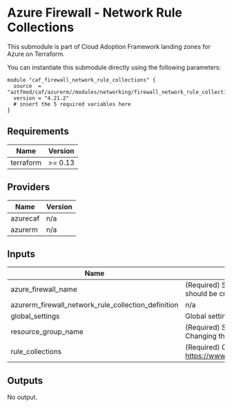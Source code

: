 # Azure Firewall - Network Rule Collections

This submodule is part of Cloud Adoption Framework landing zones for Azure on Terraform.

You can instantiate this submodule directly using the following parameters:

```
module "caf_firewall_network_rule_collections" {
  source  = "aztfmod/caf/azurerm//modules/networking/firewall_network_rule_collections"
  version = "4.21.2"
  # insert the 5 required variables here
}
```

<!-- BEGINNING OF PRE-COMMIT-TERRAFORM DOCS HOOK -->
## Requirements

| Name | Version |
|------|---------|
| terraform | >= 0.13 |

## Providers

| Name | Version |
|------|---------|
| azurecaf | n/a |
| azurerm | n/a |

## Inputs

| Name | Description | Type | Default | Required |
|------|-------------|------|---------|:--------:|
| azure\_firewall\_name | (Required) Specifies the name of the Firewall in which the Network Rule Collection should be created. Changing this forces a new resource to be created. | `any` | n/a | yes |
| azurerm\_firewall\_network\_rule\_collection\_definition | n/a | `any` | n/a | yes |
| global\_settings | Global settings object (see module README.md) | `any` | n/a | yes |
| resource\_group\_name | (Required) Specifies the name of the Resource Group in which the Firewall exists. Changing this forces a new resource to be created. | `any` | n/a | yes |
| rule\_collections | (Required) One or more rules as defined https://www.terraform.io/docs/providers/azurerm/r/firewall_network_rule_collection.html | `any` | n/a | yes |

## Outputs

No output.

<!-- END OF PRE-COMMIT-TERRAFORM DOCS HOOK -->